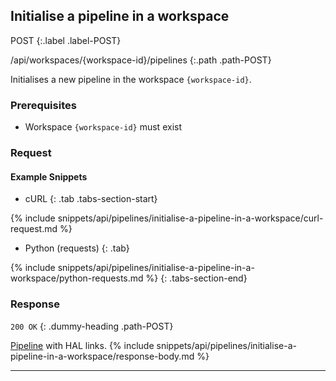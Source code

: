 ## Initialise a pipeline in a workspace

POST
{:.label .label-POST}

/api/workspaces/{workspace-id}/pipelines
{:.path .path-POST}

Initialises a new pipeline in the workspace `{workspace-id}`.

### Prerequisites
- Workspace `{workspace-id}` must exist

### Request

#### Example Snippets
- cURL
{: .tab .tabs-section-start}

{% include snippets/api/pipelines/initialise-a-pipeline-in-a-workspace/curl-request.md %}

- Python (requests)
{: .tab}

{% include snippets/api/pipelines/initialise-a-pipeline-in-a-workspace/python-requests.md %}
{: .tabs-section-end}

### Response
`200 OK`
{: .dummy-heading .path-POST}

[Pipeline](#pipeline) with HAL links.
{% include snippets/api/pipelines/initialise-a-pipeline-in-a-workspace/response-body.md %}

---
